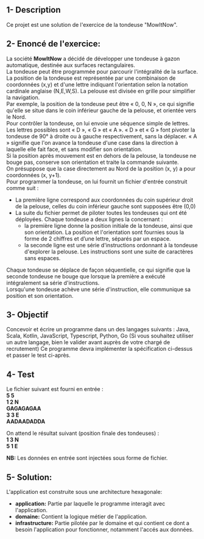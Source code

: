 
## 1- Description

Ce projet est une solution de l'exercice de la tondeuse "MowItNow".

## 2- Enoncé de l'exercice:

La société **MowItNow** a décidé de développer une tondeuse à gazon automatique, destinée aux
surfaces rectangulaires.  
La tondeuse peut être programmée pour parcourir l'intégralité de la surface.
La position de la tondeuse est représentée par une combinaison de coordonnées (x,y) et d'une
lettre indiquant l'orientation selon la notation cardinale anglaise (N,E,W,S). La pelouse est
divisée en grille pour simplifier la navigation.  
Par exemple, la position de la tondeuse peut être « 0, 0, N », ce qui signifie qu'elle se situe
dans le coin inférieur gauche de la pelouse, et orientée vers le Nord.  
Pour contrôler la tondeuse, on lui envoie une séquence simple de lettres. Les lettres possibles
sont « D », « G » et « A ». « D » et « G » font pivoter la tondeuse de 90° à droite ou à gauche
respectivement, sans la déplacer. « A » signifie que l'on avance la tondeuse d'une case dans la
direction à laquelle elle fait face, et sans modifier son orientation.  
Si la position après mouvement est en dehors de la pelouse, la tondeuse ne bouge pas,
conserve son orientation et traite la commande suivante.  
On présuppose que la case directement au Nord de la position (x, y) a pour coordonnées (x,
y+1).  
Pour programmer la tondeuse, on lui fournit un fichier d'entrée construit comme suit :    
* La première ligne correspond aux coordonnées du coin supérieur droit de la pelouse, celles
du coin inférieur gauche sont supposées être (0,0)  
* La suite du fichier permet de piloter toutes les tondeuses qui ont été déployées. Chaque
tondeuse a deux lignes la concernant :
  * la première ligne donne la position initiale de la tondeuse, ainsi que son orientation. La
position et l'orientation sont fournies sous la forme de 2 chiffres et d’une lettre, séparés
par un espace.
  * la seconde ligne est une série d'instructions ordonnant à la tondeuse d'explorer la
pelouse. Les instructions sont une suite de caractères sans espaces.

Chaque tondeuse se déplace de façon séquentielle, ce qui signifie que la seconde tondeuse ne
bouge que lorsque la première a exécuté intégralement sa série d'instructions.  
Lorsqu'une tondeuse achève une série d'instruction, elle communique sa position et son
orientation.

## 3- Objectif
Concevoir et écrire un programme dans un des langages suivants : Java, Scala, Kotlin,
JavaScript, Typescript, Python, Go (Si vous souhaitez utiliser un autre langage, bien le valider
avant auprès de votre chargé de recrutement)
Ce programme devra implémenter la spécification ci-dessus et passer le test ci-après.

## 4- Test

Le fichier suivant est fourni en entrée :  
**5 5  
1 2 N  
GAGAGAGAA  
3 3 E  
AADAADADDA**

On attend le résultat suivant (position finale des tondeuses) :  
**1 3 N  
5 1 E**

**NB:** Les données en entrée sont injectées sous forme de fichier.

## 5- Solution:
L'application est construite sous une architecture hexagonale:  
* **application:**
Partie par laquelle le programme interagit avec l'application.  
* **domaine:**
Contient la logique métier de l'application.
* **infrastructure:**
Partie pilotée par le domaine et qui contient ce dont a besoin l'application pour fonctionner, notamment l'accés aux données.





